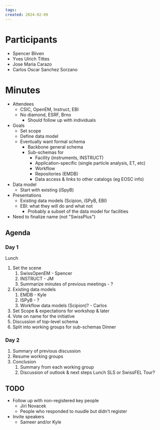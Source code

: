 ```yaml
---
tags: 
created: 2024-02-09
---
```

# Participants
- Spencer Bliven
- Yves Ulrich Tittes
- Jose Maria Carazo
- Carlos Oscar Sanchez Sorzano
# Minutes

- Attendees
    - CSIC, OpenEM, Instruct, EBI
    - No diamond, ESRF, Brno
        - Should follow up with individuals
- Goals
    - Set scope
    - Define data model
    - Eventually want formal schema
        - Backbone general schema
        - Sub-schemas for
            - Facility (instruments, INSTRUCT)
            - Application-specific (single particle analysis, ET, etc)
            - Workflow
            - Repositories (EMDB)
            - Data access & links to other catalogs (eg EOSC info)
- Data model
    - Start with existing (iSpyB)
- Presentations
    - Existing data models (Scipion, iSPyB, EBI)
    - EBI: what they will do and what not
        - Probably a subset of the data model for facilities
- Need to finalize name (not "SwissPlus")
## Agenda

### Day 1

Lunch
1. Set the scene
    1. SwissOpenEM - Spencer
    2. INSTRUCT - JM
    3. Summarize minutes of previous meetings - ?
2. Existing data models
    1. EMDB - Kyle
    2. ISPyB - ?
    3. Workflow data models (Scipion)? - Carlos
3. Set Scope & expectations for workshop & later
4. Vote on name for the initiative
5. Discussion of top-level schema
6. Split into working groups for sub-schemas
Dinner

### Day 2
1. Summary of previous discussion
2. Resume working groups
3. Conclusion
    1. Summary from each working group
    2. Discussion of outlook & next steps
Lunch
SLS or SwissFEL Tour?
## TODO
- Follow up with non-registered key people
    - Jiri Novacek
    - People who responded to nuudle but didn't register
- Invite speakers
    - Sameer and/or Kyle